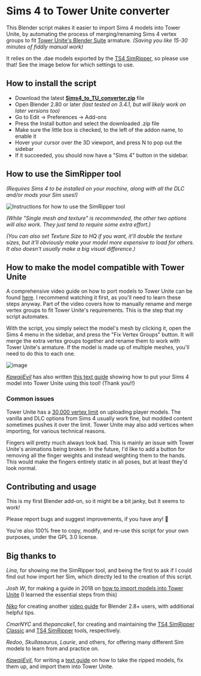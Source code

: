 # Sims 4 to Tower Unite converter
 This Blender script makes it easier to import Sims 4 models into Tower Unite, by automating the process of merging/renaming Sims 4 vertex groups to fit [Tower Unite's Blender Suite](https://forums.pixeltailgames.com/t/tower-unite-blender-tools-1-2-4/41541) armature. *(Saving you like 15-30 minutes of fiddly manual work)*
 
 It relies on the .dae models exported by the [TS4 SimRipper](https://modthesims.info/d/635720/ts4-simripper-classic-rip-sims-from-savegames-v3-13-0-0-7-12-22.html), so please use that! See the image below for which settings to use.

## How to install the script
* Download the latest **[Sims4_to_TU_converter.zip](https://github.com/Lunarexxy/Sims4-to-TU-converter/releases)** file
* Open Blender 2.80 or later *(last tested on 3.4.1, but will likely work on later versions too)*
* Go to Edit -> Preferences -> Add-ons
* Press the Install button and select the downloaded .zip file
* Make sure the little box is checked, to the left of the addon name, to enable it
* Hover your cursor over the 3D viewport, and press N to pop out the sidebar
* If it succeeded, you should now have a "Sims 4" button in the sidebar.

## How to use the SimRipper tool

*(Requires Sims 4 to be installed on your machine, along with all the DLC and/or mods your Sim uses!)*

![Instructions for how to use the SimRipper tool](https://i.imgur.com/yXaI3mX.png)

*(While "Single mesh and texture" is recommended, the other two options will also work. They just tend to require some extra effort.)*

*(You can also set Texture Size to HQ if you want, it'll double the texture sizes, but it'll obviously make your model more expensive to load for others. It also doesn't usually make a big visual difference.)*

## How to make the model compatible with Tower Unite

A comprehensive video guide on how to port models to Tower Unite can be found [here](https://www.youtube.com/watch?v=YUCr28T8K-s). I recommend watching it first, as you'll need to learn these steps anyway. Part of the video covers how to manually rename and merge vertex groups to fit Tower Unite's requirements. This is the step that my script automates.

With the script, you simply select the model's mesh by clicking it, open the Sims 4 menu in the sidebar, and press the "Fix Vertex Groups" button. It will merge the extra vertex groups together and rename them to work with Tower Unite's armature. If the model is made up of multiple meshes, you'll need to do this to each one.

![image](https://user-images.githubusercontent.com/8879206/191913164-3cdb8ffc-d38c-483c-a7a0-6f1e910e98dc.png)

[*KawaiiEvil*](https://kawaiievilvt.carrd.co/) has also written [this text guide](https://docs.google.com/document/d/1QuYlJVm9N7VwhvK0ybf0UNh53gOLKEjAIN32H_VFBzE) showing how to put your Sims 4 model into Tower Unite using this tool! (Thank you!!)

### Common issues

Tower Unite has a [30,000 vertex limit](https://towerunite.com/sdk/rules) on uploading player models. The vanilla and DLC options from Sims 4 usually work fine, but modded content sometimes pushes it over the limit. Tower Unite may also add vertices when importing, for various technical reasons.

Fingers will pretty much always look bad. This is mainly an issue with Tower Unite's animations being broken. In the future, I'd like to add a button for removing all the finger weights and instead weighting them to the hands. This would make the fingers entirely static in all poses, but at least they'd look normal.

## Contributing and usage
This is my first Blender add-on, so it might be a bit janky, but it seems to work!

Please report bugs and suggest improvements, if you have any! 💖

You're also 100% free to copy, modify, and re-use this script for your own purposes, under the GPL 3.0 license.

## Big thanks to

*Lina*, for showing me the SimRipper tool, and being the first to ask if I could find out how import her Sim, which directly led to the creation of this script.

*Josh W*, for making a guide in 2018 on [how to import models into Tower Unite](https://www.youtube.com/watch?v=aYnYWDALONI) (I learned the essential steps from this)

[*Niko*](https://www.youtube.com/c/limesupplier) for creating another [video guide](https://www.youtube.com/watch?v=YUCr28T8K-s) for Blender 2.8+ users, with additional helpful tips.

*CmarNYC* and *thepancake1*, for creating and maintaining the [TS4 SimRipper Classic](https://modthesims.info/d/635720/ts4-simripper-classic-rip-sims-from-savegames-v3-13-0-0-7-12-22.html) and [TS4 SimRipper](https://github.com/thepancake1/TS4-SimRipper) tools, respectively.

*Redoo*, *Skullasaurus*, *Laurie*, and others, for offering many different Sim models to learn from and practice on.

[*KawaiiEvil*](https://kawaiievilvt.carrd.co/), for writing a [text guide](https://docs.google.com/document/d/1QuYlJVm9N7VwhvK0ybf0UNh53gOLKEjAIN32H_VFBzE) on how to take the ripped models, fix them up, and import them into Tower Unite.
